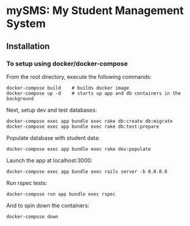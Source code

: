 # mySMS: My Student Management System


## Installation

### To setup using docker/docker-compose

From the root directory, execute the following commands:

```
docker-compose build    # builds docker image
docker-compose up -d    # starts up app and db containers in the background
``` 

Next, setup dev and test databases:

```
docker-compose exec app bundle exec rake db:create db:migrate
docker-compose exec app bundle exec rake db:test:prepare
```

Populate database with student data:
```
docker-compose exec app bundle exec rake dev:populate
```

Launch the app at localhost:3000:

```
docker-compose exec app bundle exec rails server -b 0.0.0.0
```

Run rspec tests:
```
docker-compose run app bundle exec rspec
``` 

And to spin down the containers:
```
docker-compose down
```
